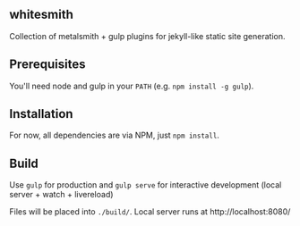 whitesmith
----------
Collection of metalsmith + gulp plugins for jekyll-like static site generation.

Prerequisites
-------------
You'll need node and gulp in your `PATH` (e.g. `npm install -g gulp`).

Installation
------------
For now, all dependencies are via NPM, just `npm install`.

Build
------
Use `gulp` for production
and `gulp serve` for interactive development
(local server + watch + livereload)

Files will be placed into `./build/`.
Local server runs at http://localhost:8080/
